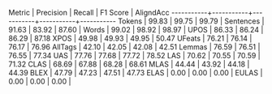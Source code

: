 Metric     | Precision |    Recall |  F1 Score | AligndAcc
-----------+-----------+-----------+-----------+-----------
Tokens     |     99.83 |     99.75 |     99.79 |
Sentences  |     91.63 |     83.92 |     87.60 |
Words      |     99.02 |     98.92 |     98.97 |
UPOS       |     86.33 |     86.24 |     86.29 |     87.18
XPOS       |     49.98 |     49.93 |     49.95 |     50.47
UFeats     |     76.21 |     76.14 |     76.17 |     76.96
AllTags    |     42.10 |     42.05 |     42.08 |     42.51
Lemmas     |     76.59 |     76.51 |     76.55 |     77.34
UAS        |     77.76 |     77.68 |     77.72 |     78.52
LAS        |     70.62 |     70.55 |     70.59 |     71.32
CLAS       |     68.69 |     67.88 |     68.28 |     68.61
MLAS       |     44.44 |     43.92 |     44.18 |     44.39
BLEX       |     47.79 |     47.23 |     47.51 |     47.73
ELAS       |      0.00 |      0.00 |      0.00 |
EULAS      |      0.00 |      0.00 |      0.00 |
